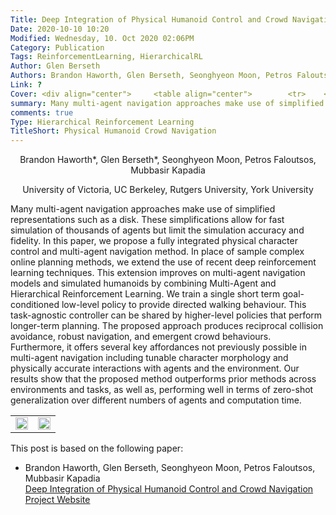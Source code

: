 ```yaml
---
Title: Deep Integration of Physical Humanoid Control and Crowd Navigation
Date: 2020-10-10 10:20
Modified: Wednesday, 10. Oct 2020 02:06PM 
Category: Publication
Tags: ReinforcementLearning, HierarchicalRL
Author: Glen Berseth
Authors: Brandon Haworth, Glen Berseth, Seonghyeon Moon, Petros Faloutsos, Mubbasir Kapadia
Link: ?
Cover: <div align="center">     <table align="center">        <tr>    <td width="25%">       <img width="100%" src="https://people.eecs.berkeley.edu/~gberseth/projects/DeepCrowds/General-Crowds-Comparison.svg">   </td>    <td width="25%">  <img width="100%" src="https://people.eecs.berkeley.edu/~gberseth/projects/DeepCrowds/trajectory_comparisons.svg">  </td> </tr>  </table> <img width="70%" src="https://people.eecs.berkeley.edu/~gberseth/projects/DeepCrowds/Teaser1.png"> </div>
summary: Many multi-agent navigation approaches make use of simplified representations such as a disk. These simplifications allow for fast simulation of thousands of agents but limit the simulation accuracy and fidelity. In this paper, we propose a fully integrated physical character control and multi-agent navigation method. In place of sample complex online planning methods, we extend the use of recent deep reinforcement learning techniques. This extension improves on multi-agent navigation models and simulated humanoids by combining Multi-Agent and Hierarchical Reinforcement Learning. We train a single short term goal-conditioned low-level policy to provide directed walking behaviour. This task-agnostic controller can be shared by higher-level policies that perform longer-term planning. The proposed approach produces reciprocal collision avoidance, robust navigation, and emergent crowd behaviours. Furthermore, it offers several key affordances not previously possible in multi-agent navigation including tunable character morphology and physically accurate interactions with agents and the environment. Our results show that the proposed method outperforms prior methods across environments and tasks, as well as, performing well in terms of zero-shot generalization over different numbers of agents and computation time.
comments: true
Type: Hierarchical Reinforcement Learning
TitleShort: Physical Humanoid Crowd Navigation
---
```


<div align="center">
	<p>
				Brandon Haworth*, Glen Berseth*, Seonghyeon Moon, Petros Faloutsos, Mubbasir Kapadia
	</p>
	<p>	
            University of Victoria, UC Berkeley, Rutgers University, York University
    </p>
</div>


Many multi-agent navigation approaches make use of simplified representations such as a disk. These simplifications allow for fast simulation of thousands of agents but limit the simulation accuracy and fidelity. In this paper, we propose a fully integrated physical character control and multi-agent navigation method. In place of sample complex online planning methods, we extend the use of recent deep reinforcement learning techniques. This extension improves on multi-agent navigation models and simulated humanoids by combining Multi-Agent and Hierarchical Reinforcement Learning. We train a single short term goal-conditioned low-level policy to provide directed walking behaviour. This task-agnostic controller can be shared by higher-level policies that perform longer-term planning. The proposed approach produces reciprocal collision avoidance, robust navigation, and emergent crowd behaviours. Furthermore, it offers several key affordances not previously possible in multi-agent navigation including tunable character morphology and physically accurate interactions with agents and the environment. Our results show that the proposed method outperforms prior methods across environments and tasks, as well as, performing well in terms of zero-shot generalization over different numbers of agents and computation time.


<div class="t">
    <table align="center">
        <tr>
    <td align="center">
        <img width="100%" src="https://people.eecs.berkeley.edu/~gberseth/projects/DeepCrowds/General-Crowds-Comparison.svg">
        </td>
    <td>
   		<img width="100%" src="https://people.eecs.berkeley.edu/~gberseth/projects/DeepCrowds/trajectory_comparisons.svg">
           </td>
</table>
</div>


This post is based on the following paper:

- Brandon Haworth, Glen Berseth, Seonghyeon Moon, Petros Faloutsos, Mubbasir Kapadia <br />
  [Deep Integration of Physical Humanoid Control and Crowd Navigation](https://people.eecs.berkeley.edu/~gberseth/projects/DeepCrowds/DeepCrowds.pdf) <br />
  [Project Website](?)
